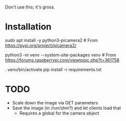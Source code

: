 Don't use this; it's gross.

# Installation

sudo apt install -y python3-picamera2 # From https://pypi.org/project/picamera2/

python3 -m venv --system-site-packages venv # From https://forums.raspberrypi.com/viewtopic.php?t=361758

. venv/bin/activate
pip install -r requirements.txt

# TODO
* Scale down the image via GET parameters
* Save the image (in /run/shm?) and let clients load that
    * Requires a global for the camera object

